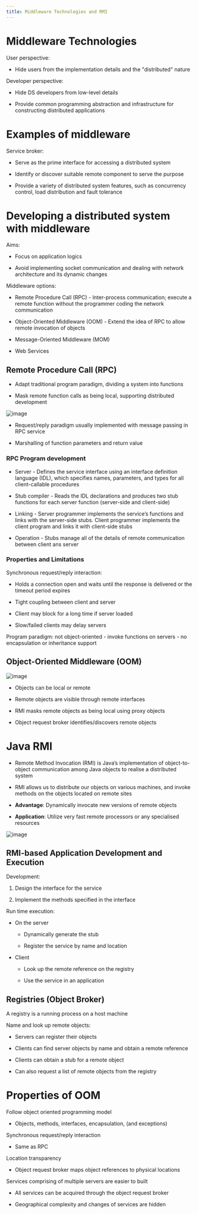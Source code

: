 ```yaml
---
title: Middleware Technologies and RMI
---
```


# Middleware Technologies

User perspective:

- Hide users from the implementation details and the "distributed"
  nature

Developer perspective:

- Hide DS developers from low-level details

- Provide common programming abstraction and infrastructure for
  constructing distributed applications

# Examples of middleware

Service broker:

- Serve as the prime interface for accessing a distributed system

- Identify or discover suitable remote component to serve the purpose

- Provide a variety of distributed system features, such as
  concurrency control, load distribution and fault tolerance

# Developing a distributed system with middleware

Aims:

- Focus on application logics

- Avoid implementing socket communication and dealing with network
  architecture and its dynamic changes

Middleware options:

- Remote Procedure Call (RPC) - Inter-process communication; execute a
  remote function without the programmer coding the network
  communication

- Object-Oriented Middleware (OOM) - Extend the idea of RPC to allow
  remote invocation of objects

- Message-Oriented Middleware (MOM)

- Web Services

## Remote Procedure Call (RPC)

- Adapt traditional program paradigm, dividing a system into functions

- Mask remote function calls as being local, supporting distributed
  development

![image](/img/Year_2/Networks_and_Systems/Distributed_Systems/Middleware/RPC.png)

- Request/reply paradigm usually implemented with message passing in
  RPC service

- Marshalling of function parameters and return value

### RPC Program development

- Server - Defines the service interface using an interface definition
  language (IDL), which specifies names, parameters, and types for all
  client-callable procedures

- Stub compiler - Reads the IDL declarations and produces two stub
  functions for each server function (server-side and client-side)

- Linking - Server programmer implements the service’s functions and
  links with the server-side stubs. Client programmer implements the
  client program and links it with client-side stubs

- Operation - Stubs manage all of the details of remote communication
  between client ans server

### Properties and Limitations

Synchronous request/reply interaction:

- Holds a connection open and waits until the response is delivered or
  the timeout period expires

- Tight coupling between client and server

- Client may block for a long time if server loaded

- Slow/failed clients may delay servers

Program paradigm: not object-oriented - invoke functions on servers - no
encapsulation or inheritance support

## Object-Oriented Middleware (OOM)

![image](/img/Year_2/Networks_and_Systems/Distributed_Systems/Middleware/OOM.png)

- Objects can be local or remote

- Remote objects are visible through remote interfaces

- RMI masks remote objects as being local using proxy objects

- Object request broker identifies/discovers remote objects

# Java RMI

- Remote Method Invocation (RMI) is Java’s implementation of
  object-to-object communication among Java objects to realise a
  distributed system

- RMI allows us to distribute our objects on various machines, and
  invoke methods on the objects located on remote sites

- **Advantage**: Dynamically invocate new versions of remote objects

- **Application**: Utilize very fast remote processors or any
  specialised resources

![image](/img/Year_2/Networks_and_Systems/Distributed_Systems/Middleware/RMI.png)

## RMI-based Application Development and Execution

Development:

1.  Design the interface for the service

2.  Implement the methods specified in the interface

Run time execution:

- On the server

  - Dynamically generate the stub

  - Register the service by name and location

- Client

  - Look up the remote reference on the registry

  - Use the service in an application

## Registries (Object Broker)

A registry is a running process on a host machine

Name and look up remote objects:

- Servers can register their objects

- Clients can find server objects by name and obtain a remote
  reference

- Clients can obtain a stub for a remote object

- Can also request a list of remote objects from the registry

# Properties of OOM

Follow object oriented programming model

- Objects, methods, interfaces, encapsulation, (and exceptions)

Synchronous request/reply interaction

- Same as RPC

Location transparency

- Object request broker maps object references to physical locations

Services comprising of multiple servers are easier to built

- All services can be acquired through the object request broker

- Geographical complexity and changes of services are hidden
